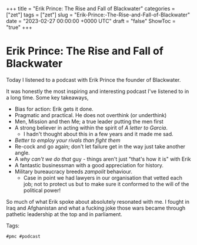 +++
title = "Erik Prince: The Rise and Fall of Blackwater"
categories = ["zet"]
tags = ["zet"]
slug = "Erik-Prince:-The-Rise-and-Fall-of-Blackwater"
date = "2023-02-27 00:00:00 +0000 UTC"
draft = "false"
ShowToc = "true"
+++

# Erik Prince: The Rise and Fall of Blackwater

Today I listened to a podcast with Erik Prince the founder of Blackwater.

It was honestly the most inspiring and interesting podcast I've listened
to in a long time. Some key takeaways,

- Bias for action: Erik gets it done.
- Pragmatic and practical. He does not overthink (or underthink)
- Men, Mission and then Me; a true leader putting the men first
- A strong believer in acting within the spirit of *A letter to Garcia*.
  - I hadn't thought about this in a few years and it made me sad. 
- *Better to employ your rivals than fight them*
- Re-cock and go again; don't let failure get in the way just take another angle.
- A *why can't we do that* guy - things aren't just "that's how it is" with Erik 
- A fantastic businessman with a good appreciation for history.
- Military bureaucracy breeds *zampolit* behaviour.
  - Case in point we had lawyers in our organisation that vetted each job; not to protect us but to
  make sure it conformed to the will of the political power!

So much of what Erik spoke about absolutely resonated with me. I fought in
Iraq and Afghanistan and what a fucking joke those wars became through 
pathetic leadership at the top and in parliament. 

Tags:

    #pmc #podcast

